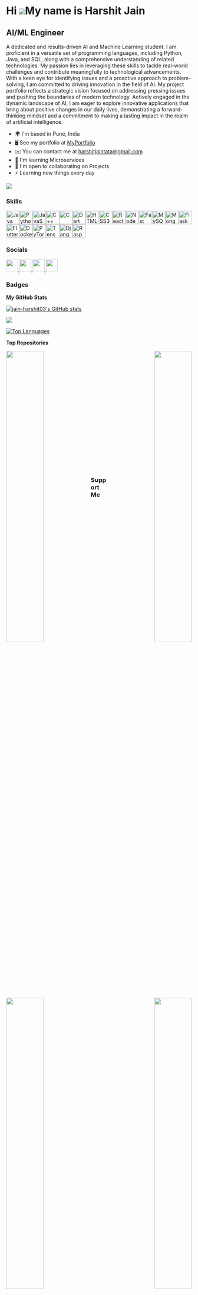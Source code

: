 Hi ![](https://user-images.githubusercontent.com/18350557/176309783-0785949b-9127-417c-8b55-ab5a4333674e.gif)My name is Harshit Jain
====================================================================================================================================

AI/ML Engineer
--------------

A dedicated and results-driven AI and Machine Learning student. I am proficient in a versatile set of programming languages, including Python, Java, and SQL, along with a comprehensive understanding of related technologies. My passion lies in leveraging these skills to tackle real-world challenges and contribute meaningfully to technological advancements. With a keen eye for identifying issues and a proactive approach to problem-solving, I am committed to driving innovation in the field of AI. My project portfolio reflects a strategic vision focused on addressing pressing issues and pushing the boundaries of modern technology. Actively engaged in the dynamic landscape of AI, I am eager to explore innovative applications that bring about positive changes in our daily lives, demonstrating a forward-thinking mindset and a commitment to making a lasting impact in the realm of artificial intelligence.

*  🌍 I'm based in Pune, India
*  🖥 See my portfolio at [MyPortfolio](http://https://harshit-jain-portfolio1.netlify.app/)
*  ✉️ You can contact me at [harshitjaintata@gmail.com](mailto:harshitjaintata@gmail.com)
*  🧠 I'm learning Microservices
*  🤝 I'm open to collaborating on Projects
*  ⚡ Learning new things every day

<a href="https://www.github.com/jain-harshit03" target="_blank" rel="noreferrer"><img
src="https://img.shields.io/github/followers/jain-harshit03?logo=github&style=for-the-badge&color=facc15&labelColor=000000" /></a>

### Skills


<p align="left">
<a href="https://www.oracle.com/java/" target="_blank" rel="noreferrer"><img src="https://raw.githubusercontent.com/danielcranney/readme-generator/main/public/icons/skills/java-colored.svg" width="36" height="36" alt="Java" /></a><a href="https://www.python.org/" target="_blank" rel="noreferrer"><img src="https://raw.githubusercontent.com/danielcranney/readme-generator/main/public/icons/skills/python-colored.svg" width="36" height="36" alt="Python" /></a><a href="https://developer.mozilla.org/en-US/docs/Web/JavaScript" target="_blank" rel="noreferrer"><img src="https://raw.githubusercontent.com/danielcranney/readme-generator/main/public/icons/skills/javascript-colored.svg" width="36" height="36" alt="JavaScript" /></a><a href="https://docs.microsoft.com/en-us/cpp/?view=msvc-170" target="_blank" rel="noreferrer"><img src="https://raw.githubusercontent.com/danielcranney/readme-generator/main/public/icons/skills/cplusplus-colored.svg" width="36" height="36" alt="C++" /></a><a href="https://docs.microsoft.com/en-us/cpp/?view=msvc-170" target="_blank" rel="noreferrer"><img src="https://raw.githubusercontent.com/danielcranney/readme-generator/main/public/icons/skills/c-colored.svg" width="36" height="36" alt="C" /></a><a href="https://dart.dev/" target="_blank" rel="noreferrer"><img src="https://raw.githubusercontent.com/danielcranney/readme-generator/main/public/icons/skills/dart-colored.svg" width="36" height="36" alt="Dart" /></a><a href="https://developer.mozilla.org/en-US/docs/Glossary/HTML5" target="_blank" rel="noreferrer"><img src="https://raw.githubusercontent.com/danielcranney/readme-generator/main/public/icons/skills/html5-colored.svg" width="36" height="36" alt="HTML5" /></a><a href="https://www.w3.org/TR/CSS/#css" target="_blank" rel="noreferrer"><img src="https://raw.githubusercontent.com/danielcranney/readme-generator/main/public/icons/skills/css3-colored.svg" width="36" height="36" alt="CSS3" /></a><a href="https://reactjs.org/" target="_blank" rel="noreferrer"><img src="https://raw.githubusercontent.com/danielcranney/readme-generator/main/public/icons/skills/react-colored.svg" width="36" height="36" alt="React" /></a><a href="https://nodejs.org/en/" target="_blank" rel="noreferrer"><img src="https://raw.githubusercontent.com/danielcranney/readme-generator/main/public/icons/skills/nodejs-colored.svg" width="36" height="36" alt="NodeJS" /></a><a href="https://fastapi.tiangolo.com/" target="_blank" rel="noreferrer"><img src="https://raw.githubusercontent.com/danielcranney/readme-generator/main/public/icons/skills/fastapi-colored.svg" width="36" height="36" alt="Fast API" /></a><a href="https://www.mysql.com/" target="_blank" rel="noreferrer"><img src="https://raw.githubusercontent.com/danielcranney/readme-generator/main/public/icons/skills/mysql-colored.svg" width="36" height="36" alt="MySQL" /></a><a href="https://www.mongodb.com/" target="_blank" rel="noreferrer"><img src="https://raw.githubusercontent.com/danielcranney/readme-generator/main/public/icons/skills/mongodb-colored.svg" width="36" height="36" alt="MongoDB" /></a><a href="https://flask.palletsprojects.com/en/2.0.x/" target="_blank" rel="noreferrer"><img src="https://raw.githubusercontent.com/danielcranney/readme-generator/main/public/icons/skills/flask-colored.svg" width="36" height="36" alt="Flask" /></a><a href="https://flutter.dev/" target="_blank" rel="noreferrer"><img src="https://raw.githubusercontent.com/danielcranney/readme-generator/main/public/icons/skills/flutter-colored.svg" width="36" height="36" alt="Flutter" /></a><a href="https://www.docker.com/" target="_blank" rel="noreferrer"><img src="https://raw.githubusercontent.com/danielcranney/readme-generator/main/public/icons/skills/docker-colored.svg" width="36" height="36" alt="Docker" /></a><a href="https://pytorch.org/" target="_blank" rel="noreferrer"><img src="https://raw.githubusercontent.com/danielcranney/readme-generator/main/public/icons/skills/pytorch-colored.svg" width="36" height="36" alt="PyTorch" /></a><a href="https://www.tensorflow.org/" target="_blank" rel="noreferrer"><img src="https://raw.githubusercontent.com/danielcranney/readme-generator/main/public/icons/skills/tensorflow-colored.svg" width="36" height="36" alt="TensorFlow" /></a><a href="https://www.djangoproject.com/" target="_blank" rel="noreferrer"><img src="https://raw.githubusercontent.com/danielcranney/readme-generator/main/public/icons/skills/django-colored.svg" width="36" height="36" alt="Django" /></a><a href="https://www.raspberrypi.org/" target="_blank" rel="noreferrer"><img src="https://raw.githubusercontent.com/danielcranney/readme-generator/main/public/icons/skills/raspberrypi-colored.svg" width="36" height="36" alt="Raspberry Pi" /></a>
</p>


### Socials

<p align="left"> <a href="https://www.github.com/jain-harshit03" target="_blank" rel="noreferrer"> <picture> <source media="(prefers-color-scheme: dark)" srcset="https://raw.githubusercontent.com/danielcranney/readme-generator/main/public/icons/socials/github-dark.svg" /> <source media="(prefers-color-scheme: light)" srcset="https://raw.githubusercontent.com/danielcranney/readme-generator/main/public/icons/socials/github.svg" /> <img src="https://raw.githubusercontent.com/danielcranney/readme-generator/main/public/icons/socials/github.svg" width="32" height="32" /> </picture> </a> <a href="http://www.instagram.com/jain._.harshit" target="_blank" rel="noreferrer"> <picture> <source media="(prefers-color-scheme: dark)" srcset="undefined" /> <source media="(prefers-color-scheme: light)" srcset="https://raw.githubusercontent.com/danielcranney/readme-generator/main/public/icons/socials/instagram.svg" /> <img src="https://raw.githubusercontent.com/danielcranney/readme-generator/main/public/icons/socials/instagram.svg" width="32" height="32" /> </picture> </a> <a href="https://www.linkedin.com/in/harshit-jain-a2527b186" target="_blank" rel="noreferrer"> <picture> <source media="(prefers-color-scheme: dark)" srcset="https://raw.githubusercontent.com/danielcranney/readme-generator/main/public/icons/socials/linkedin-dark.svg" /> <source media="(prefers-color-scheme: light)" srcset="https://raw.githubusercontent.com/danielcranney/readme-generator/main/public/icons/socials/linkedin.svg" /> <img src="https://raw.githubusercontent.com/danielcranney/readme-generator/main/public/icons/socials/linkedin.svg" width="32" height="32" /> </picture> </a> <a href="https://www.threads.net/@jain._.harshit" target="_blank" rel="noreferrer"> <picture> <source media="(prefers-color-scheme: dark)" srcset="https://raw.githubusercontent.com/danielcranney/readme-generator/main/public/icons/socials/threads-dark.svg" /> <source media="(prefers-color-scheme: light)" srcset="https://raw.githubusercontent.com/danielcranney/readme-generator/main/public/icons/socials/threads.svg" /> <img src="https://raw.githubusercontent.com/danielcranney/readme-generator/main/public/icons/socials/threads.svg" width="32" height="32" /> </picture> </a></p>

### Badges

<b>My GitHub Stats</b>

<a href="http://www.github.com/jain-harshit03"><img src="https://github-readme-stats.vercel.app/api?username=jain-harshit03&show_icons=true&hide=stars,prs,issues,contribs&title_color=6366f1&text_color=ffffff&icon_color=facc15&bg_color=000000&hide_border=true&show_icons=true" alt="jain-harshit03's GitHub stats" /></a>

<a href="http://www.github.com/jain-harshit03"><img src="https://github-readme-streak-stats.herokuapp.com/?user=jain-harshit03&stroke=ffffff&background=000000&ring=6366f1&fire=6366f1&currStreakNum=ffffff&currStreakLabel=6366f1&sideNums=ffffff&sideLabels=ffffff&dates=ffffff&hide_border=true" /></a>


<a href="https://github.com/jain-harshit03" align="left"><img src="https://github-readme-stats.vercel.app/api/top-langs/?username=jain-harshit03&langs_count=10&title_color=6366f1&text_color=ffffff&icon_color=facc15&bg_color=000000&hide_border=true&locale=en&custom_title=Top%20%Languages" alt="Top Languages" /></a>

<b>Top Repositories</b>

<div width="100%" align="center"><a href="https://github.com/jain-harshit03/Fake-News-Detection-App-Deployment" align="left"><img align="left" width="45%" src="https://github-readme-stats.vercel.app/api/pin/?username=jain-harshit03&repo=Fake-News-Detection-App-Deployment&title_color=6366f1&text_color=ffffff&icon_color=facc15&bg_color=000000&hide_border=true&locale=en" /></a><a href="https://github.com/jain-harshit03/Speech-Emotion-Recognition" align="right"><img align="right" width="45%" src="https://github-readme-stats.vercel.app/api/pin/?username=jain-harshit03&repo=Speech-Emotion-Recognition&title_color=6366f1&text_color=ffffff&icon_color=facc15&bg_color=000000&hide_border=true&locale=en" /></a></div><br /><br /><br /><br /><br /><br /><br />

<br /><br /><br /><br /><br />

<div width="100%" align="center"><a href="https://github.com/jain-harshit03/TimeTable-Management-System" align="left"><img align="left" width="45%" src="https://github-readme-stats.vercel.app/api/pin/?username=jain-harshit03&repo=TimeTable-Management-System&title_color=6366f1&text_color=ffffff&icon_color=facc15&bg_color=000000&hide_border=true&locale=en" /></a><a href="https://github.com/jain-harshit03/Human-Body-Shape-Estimation-Using-Deep-Learning" align="right"><img align="right" width="45%" src="https://github-readme-stats.vercel.app/api/pin/?username=jain-harshit03&repo=Human-Body-Shape-Estimation-Using-Deep-Learning&title_color=6366f1&text_color=ffffff&icon_color=facc15&bg_color=000000&hide_border=true&locale=en" /></a></div>

<br /><br /><br /><br /><br />

### Support Me

<ul style="list-style-type: none; margin: 0;">

<li style="display: inline-block; margin-right: 0.25rem;"><a href="https://www.buymeacoffee.com/jain03harshit"><img src="https://cdn.buymeacoffee.com/buttons/v2/default-yellow.png" width="150"/></a></li>

</ul>
